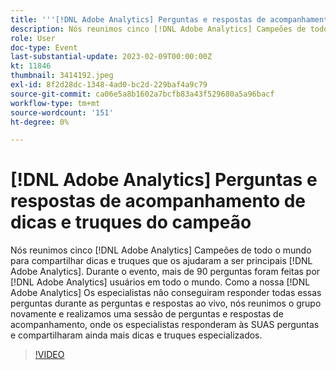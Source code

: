 ```yaml
---
title: '''[!DNL Adobe Analytics] Perguntas e respostas de acompanhamento de dicas e truques do campeão"'
description: Nós reunimos cinco [!DNL Adobe Analytics] Campeões de todo o mundo para compartilhar dicas e truques que os ajudaram a ser principais [!DNL Adobe Analytics]. During the event, over 90 questions were asked by [!DNL Adobe Analytics] usuários em todo o mundo. Como a nossa [!DNL Adobe Analytics] Os especialistas não conseguiram responder todas essas perguntas durante as perguntas e respostas ao vivo, nós reunimos o grupo novamente e realizamos uma sessão de perguntas e respostas de acompanhamento, onde os especialistas responderam às SUAS perguntas e compartilharam ainda mais dicas e truques especializados.
role: User
doc-type: Event
last-substantial-update: 2023-02-09T00:00:00Z
kt: 11846
thumbnail: 3414192.jpeg
exl-id: 8f2d28dc-1348-4ad0-bc2d-229baf4a9c79
source-git-commit: ca06e5a8b1602a7bcfb83a43f529680a5a96bacf
workflow-type: tm+mt
source-wordcount: '151'
ht-degree: 0%

---
```


# [!DNL Adobe Analytics] Perguntas e respostas de acompanhamento de dicas e truques do campeão

Nós reunimos cinco [!DNL Adobe Analytics] Campeões de todo o mundo para compartilhar dicas e truques que os ajudaram a ser principais [!DNL Adobe Analytics]. Durante o evento, mais de 90 perguntas foram feitas por [!DNL Adobe Analytics] usuários em todo o mundo. Como a nossa [!DNL Adobe Analytics] Os especialistas não conseguiram responder todas essas perguntas durante as perguntas e respostas ao vivo, nós reunimos o grupo novamente e realizamos uma sessão de perguntas e respostas de acompanhamento, onde os especialistas responderam às SUAS perguntas e compartilharam ainda mais dicas e truques especializados.

>[!VIDEO](https://video.tv.adobe.com/v/3414192/?quality=12&learn=on)
